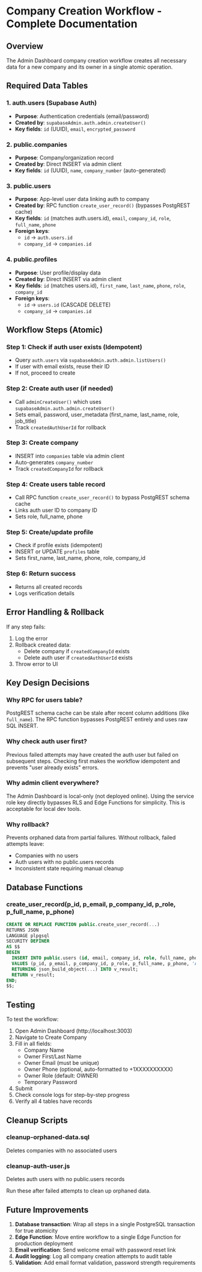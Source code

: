 # Company Creation Workflow - Complete Documentation

## Overview
The Admin Dashboard company creation workflow creates all necessary data for a new company and its owner in a single atomic operation.

## Required Data Tables

### 1. **auth.users** (Supabase Auth)
- **Purpose**: Authentication credentials (email/password)
- **Created by**: `supabaseAdmin.auth.admin.createUser()`
- **Key fields**: `id` (UUID), `email`, `encrypted_password`

### 2. **public.companies**
- **Purpose**: Company/organization record
- **Created by**: Direct INSERT via admin client
- **Key fields**: `id` (UUID), `name`, `company_number` (auto-generated)

### 3. **public.users**
- **Purpose**: App-level user data linking auth to company
- **Created by**: RPC function `create_user_record()` (bypasses PostgREST cache)
- **Key fields**: `id` (matches auth.users.id), `email`, `company_id`, `role`, `full_name`, `phone`
- **Foreign keys**: 
  - `id` → `auth.users.id`
  - `company_id` → `companies.id`

### 4. **public.profiles**
- **Purpose**: User profile/display data
- **Created by**: Direct INSERT via admin client
- **Key fields**: `id` (matches users.id), `first_name`, `last_name`, `phone`, `role`, `company_id`
- **Foreign keys**:
  - `id` → `users.id` (CASCADE DELETE)
  - `company_id` → `companies.id`

## Workflow Steps (Atomic)

### Step 1: Check if auth user exists (Idempotent)
- Query `auth.users` via `supabaseAdmin.auth.admin.listUsers()`
- If user with email exists, reuse their ID
- If not, proceed to create

### Step 2: Create auth user (if needed)
- Call `adminCreateUser()` which uses `supabaseAdmin.auth.admin.createUser()`
- Sets email, password, user_metadata (first_name, last_name, role, job_title)
- Track `createdAuthUserId` for rollback

### Step 3: Create company
- INSERT into `companies` table via admin client
- Auto-generates `company_number`
- Track `createdCompanyId` for rollback

### Step 4: Create users table record
- Call RPC function `create_user_record()` to bypass PostgREST schema cache
- Links auth user ID to company ID
- Sets role, full_name, phone

### Step 5: Create/update profile
- Check if profile exists (idempotent)
- INSERT or UPDATE `profiles` table
- Sets first_name, last_name, phone, role, company_id

### Step 6: Return success
- Returns all created records
- Logs verification details

## Error Handling & Rollback

If any step fails:
1. Log the error
2. Rollback created data:
   - Delete company if `createdCompanyId` exists
   - Delete auth user if `createdAuthUserId` exists
3. Throw error to UI

## Key Design Decisions

### Why RPC for users table?
PostgREST schema cache can be stale after recent column additions (like `full_name`). The RPC function bypasses PostgREST entirely and uses raw SQL INSERT.

### Why check auth user first?
Previous failed attempts may have created the auth user but failed on subsequent steps. Checking first makes the workflow idempotent and prevents "user already exists" errors.

### Why admin client everywhere?
The Admin Dashboard is local-only (not deployed online). Using the service role key directly bypasses RLS and Edge Functions for simplicity. This is acceptable for local dev tools.

### Why rollback?
Prevents orphaned data from partial failures. Without rollback, failed attempts leave:
- Companies with no users
- Auth users with no public.users records
- Inconsistent state requiring manual cleanup

## Database Functions

### create_user_record(p_id, p_email, p_company_id, p_role, p_full_name, p_phone)
```sql
CREATE OR REPLACE FUNCTION public.create_user_record(...)
RETURNS JSON
LANGUAGE plpgsql
SECURITY DEFINER
AS $$
BEGIN
  INSERT INTO public.users (id, email, company_id, role, full_name, phone, status, created_at, updated_at)
  VALUES (p_id, p_email, p_company_id, p_role, p_full_name, p_phone, 'ACTIVE', NOW(), NOW())
  RETURNING json_build_object(...) INTO v_result;
  RETURN v_result;
END;
$$;
```

## Testing

To test the workflow:
1. Open Admin Dashboard (http://localhost:3003)
2. Navigate to Create Company
3. Fill in all fields:
   - Company Name
   - Owner First/Last Name
   - Owner Email (must be unique)
   - Owner Phone (optional, auto-formatted to +1XXXXXXXXXX)
   - Owner Role (default: OWNER)
   - Temporary Password
4. Submit
5. Check console logs for step-by-step progress
6. Verify all 4 tables have records

## Cleanup Scripts

### cleanup-orphaned-data.sql
Deletes companies with no associated users

### cleanup-auth-user.js
Deletes auth users with no public.users records

Run these after failed attempts to clean up orphaned data.

## Future Improvements

1. **Database transaction**: Wrap all steps in a single PostgreSQL transaction for true atomicity
2. **Edge Function**: Move entire workflow to a single Edge Function for production deployment
3. **Email verification**: Send welcome email with password reset link
4. **Audit logging**: Log all company creation attempts to audit table
5. **Validation**: Add email format validation, password strength requirements

